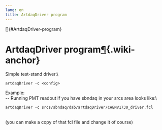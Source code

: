 ```yaml
---
lang: en
title: ArtdaqDriver program
---
```


[]{#ArtdaqDriver-program}

ArtdaqDriver program[¶](#ArtdaqDriver-program){.wiki-anchor}
============================================================

Simple test-stand driver:\

    artdaqDriver -c <config>

Example:\
\-- Running PMT readout if you have sbndaq in your srcs area looks
like:\

    artdaqDriver -c srcs/sbndaq/dab/artdaqDriver/CAENV1730_driver.fcl

\
(you can make a copy of that fcl file and change it of course)
